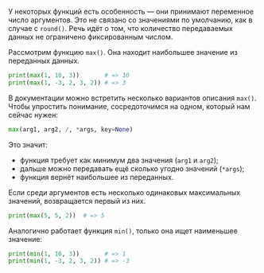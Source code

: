 У некоторых функций есть особенность — они принимают переменное число аргументов. Это не связано со значениями по умолчанию, как в случае с `round()`. Речь идёт о том, что количество передаваемых данных не ограничено фиксированным числом.

Рассмотрим функцию `max()`. Она находит наибольшее значение из переданных данных.  

```python
print(max(1, 10, 3))       # => 10
print(max(1, -3, 2, 3, 2)) # => 3
```

В документации можно встретить несколько вариантов описания `max()`. Чтобы упростить понимание, сосредоточимся на одном, который нам сейчас нужен:  

```python
max(arg1, arg2, /, *args, key=None)
```

Это значит:  
- функция требует как минимум два значения (`arg1` и `arg2`);  
- дальше можно передавать ещё сколько угодно значений (`*args`);  
- функция вернёт наибольшее из переданных.  

Если среди аргументов есть несколько одинаковых максимальных значений, возвращается первый из них.  

```python
print(max(5, 5, 2))  # => 5
```

Аналогично работает функция `min()`, только она ищет наименьшее значение:  

```python
print(min(1, 10, 3))       # => 1
print(min(1, -3, 2, 3, 2)) # => -3
```
